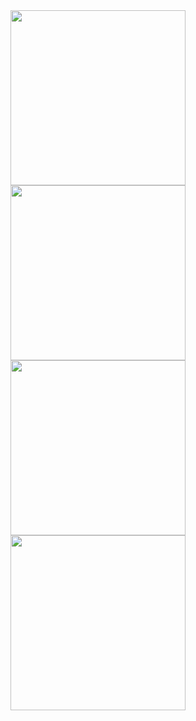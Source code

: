 <img src="https://github.com/user-attachments/assets/5ac7ff2f-84fd-4060-b6dc-47bf6e148e87" width="280" />
<img src="https://github.com/user-attachments/assets/123ce4e9-b9eb-4bd3-be3b-ad73fc629627" width="280" />
<img src="https://github.com/user-attachments/assets/d26c10c0-db10-4e6f-9464-f72248c8bf3f" width="280" />
<img src="https://github.com/user-attachments/assets/133f0a74-4f35-40b9-bf5f-5a19f9e0397f" width="280" />



